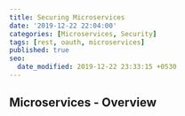 ```yaml
---
title: Securing Microservices
date: '2019-12-22 22:04:00'
categories: [Microservices, Security]
tags: [rest, oauth, microservices]
published: true
seo:
  date_modified: 2019-12-22 23:33:15 +0530
---
```


## Microservices - Overview